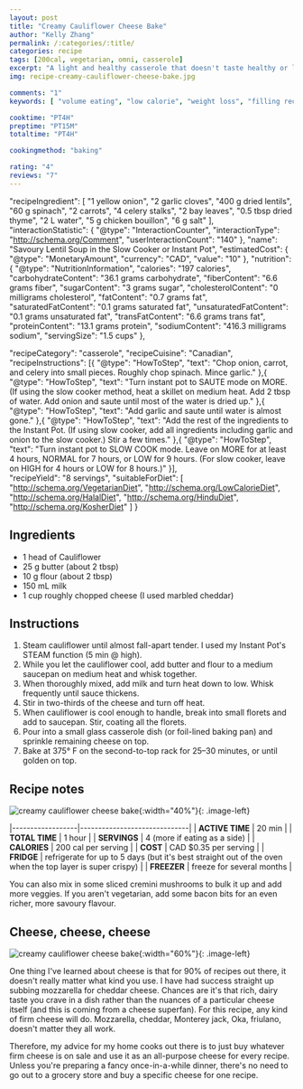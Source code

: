 ```yaml
---
layout: post
title: "Creamy Cauliflower Cheese Bake"
author: "Kelly Zhang"
permalink: /:categories/:title/
categories: recipe
tags: [200cal, vegetarian, omni, casserole]
excerpt: "A light and healthy casserole that doesn't taste healthy or light! You can eat a big portion without feeling guilty, or going into a food coma. Perfect as a main course or a side."
img: recipe-creamy-cauliflower-cheese-bake.jpg

comments: "1"
keywords: [ "volume eating", "low calorie", "weight loss", "filling recipe", "high fiber" ]

cooktime: "PT4H"
preptime: "PT15M"
totaltime: "PT4H"

cookingmethod: "baking"

rating: "4"
reviews: "7"
---
```



  "recipeIngredient": [
    "1 yellow onion",
    "2 garlic cloves",
    "400 g dried lentils",
    "60 g spinach",
    "2 carrots",
    "4 celery stalks",
    "2 bay leaves",
    "0.5 tbsp dried thyme",
    "2 L water",
    "5 g chicken bouillon",
    "6 g salt"
  ],
  "interactionStatistic": {
    "@type": "InteractionCounter",
    "interactionType": "http://schema.org/Comment",
    "userInteractionCount": "140"
  },
  "name": "Savoury Lentil Soup in the Slow Cooker or Instant Pot",
  "estimatedCost": {
    "@type": "MonetaryAmount",
    "currency": "CAD",
    "value": "10"
  },
  "nutrition": {
    "@type": "NutritionInformation",
    "calories": "197 calories",
    "carbohydrateContent": "36.1 grams carbohydrate",
    "fiberContent": "6.6 grams fiber",
    "sugarContent": "3 grams sugar",
    "cholesterolContent": "0 milligrams cholesterol",
    "fatContent": "0.7 grams fat",
    "saturatedFatContent": "0.1 grams saturated fat",
    "unsaturatedFatContent": "0.1 grams unsaturated fat",
    "transFatContent": "6.6 grams trans fat",
    "proteinContent": "13.1 grams protein",
    "sodiumContent": "416.3 milligrams sodium",
    "servingSize": "1.5 cups"
  },

  "recipeCategory": "casserole",
  "recipeCuisine": "Canadian",
  "recipeInstructions": [{
    "@type": "HowToStep",
    "text": "Chop onion, carrot, and celery into small pieces. Roughly chop spinach. Mince garlic."
  },{
    "@type": "HowToStep",
    "text": "Turn instant pot to SAUTE mode on MORE. (If using the slow cooker method, heat a skillet on medium heat. Add 2 tbsp of water. Add onion and saute until most of the water is dried up."
  },{
    "@type": "HowToStep",
    "text": "Add garlic and saute until water is almost gone."
  },{
    "@type": "HowToStep",
    "text": "Add the rest of the ingredients to the Instant Pot. (If using slow cooker, add all ingredients including garlic and onion to the slow cooker.) Stir a few times."
  },{
    "@type": "HowToStep",
    "text": "Turn instant pot to SLOW COOK mode. Leave on MORE for at least 4 hours, NORMAL for 7 hours, or LOW for 9 hours. (For slow cooker, leave on HIGH for 4 hours or LOW for 8 hours.)"
  }],  
  "recipeYield": "8 servings",
  "suitableForDiet": [
    "http://schema.org/VegetarianDiet",
    "http://schema.org/LowCalorieDiet",
    "http://schema.org/HalalDiet",
    "http://schema.org/HinduDiet",
    "http://schema.org/KosherDiet"
  ]
}
</script>

## Ingredients

* 1 head of Cauliflower
* 25 g butter (about 2 tbsp)
* 10 g flour (about 2 tbsp)
* 150 mL milk
* 1 cup roughly chopped cheese (I used marbled cheddar)

## Instructions

1. Steam cauliflower until almost fall-apart tender. I used my Instant Pot's STEAM function (5 min @ high).
1. While you let the cauliflower cool, add butter and flour to a medium saucepan on medium heat and whisk together.
1. When thoroughly mixed, add milk and turn heat down to low. Whisk frequently until sauce thickens.
1. Stir in two-thirds of the cheese and turn off heat.
1. When cauliflower is cool enough to handle, break into small florets and add to saucepan. Stir, coating all the florets.
1. Pour into a small glass casserole dish (or foil-lined baking pan) and sprinkle remaining cheese on top.
1. Bake at 375° F on the second-to-top rack for 25–30 minutes, or until golden on top.

## Recipe notes

![creamy cauliflower cheese bake](/food/images/recipe-creamy-cauliflower-cheese-bake-1.jpg){:width="40%"}{: .image-left}

|------------------|------------------------------|
| **ACTIVE TIME**  | 20 min                       |
| **TOTAL TIME**   | 1 hour                       |
| **SERVINGS**     | 4 (more if eating as a side) |
| **CALORIES**     | 200 cal per serving          |
| **COST**         | CAD $0.35 per serving        |
| **FRIDGE**       | refrigerate for up to 5 days (but it's best straight out of the oven when the top layer is super crispy) |
| **FREEZER**      | freeze for several months    |

You can also mix in some sliced cremini mushrooms to bulk it up and add more veggies. If you aren't vegetarian, add some bacon bits for an even richer, more savoury flavour.

## Cheese, cheese, cheese

![creamy cauliflower cheese bake](/food/images/recipe-creamy-cauliflower-cheese-bake-2.jpg){:width="60%"}{: .image-left}

One thing I've learned about cheese is that for 90% of recipes out there, it doesn't really matter what kind you use. I have had success straight up subbing mozzarella for cheddar cheese. Chances are it's that rich, dairy taste you crave in a dish rather than the nuances of a particular cheese itself (and this is coming from a cheese superfan). For this recipe, any kind of firm cheese will do. Mozzarella, cheddar, Monterey jack, Oka, friulano, doesn't matter they all work.

Therefore, my advice for my home cooks out there is to just buy whatever firm cheese is on sale and use it as an all-purpose cheese for every recipe. Unless you're preparing a fancy once-in-a-while dinner, there's no need to go out to a grocery store and buy a specific cheese for one recipe.
